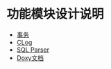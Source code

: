 # 功能模块设计说明

- [事务](./miniob-transaction.md)
- [CLog](./miniob-clog.md)
- [SQL Parser](./miniob-sql-parser.md)
- [Doxy文档](./doxy/html/index.html)